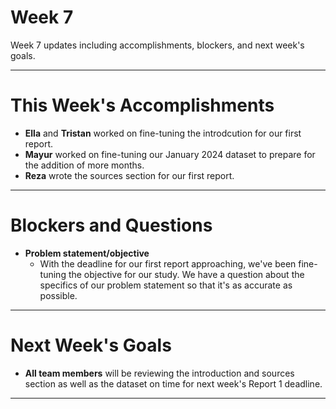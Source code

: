 # Week 7
Week 7 updates including accomplishments, blockers, and next week's goals.

---

# This Week's Accomplishments

  - **Ella** and **Tristan** worked on fine-tuning the introdcution for our first report.
  - **Mayur**  worked on fine-tuning our January 2024 dataset to prepare for the addition of more months.
  - **Reza** wrote the sources section for our first report.

---

# Blockers and Questions
  
  - **Problem statement/objective**
    - With the deadline for our first report approaching, we've been fine-tuning the objective for our study. We have a question about the specifics of our problem statement so that it's as accurate as possible.

---

# Next Week's Goals

- **All team members** will be reviewing the introduction and sources section as well as the dataset on time for next week's Report 1 deadline.

---
